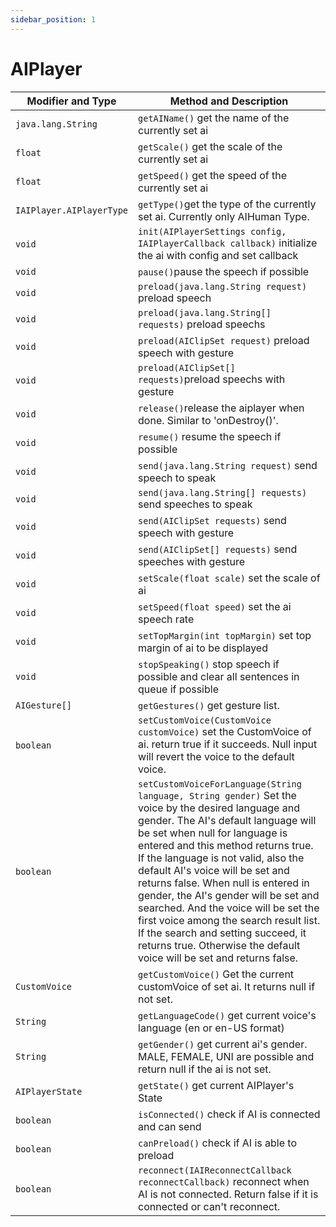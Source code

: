```yaml
---
sidebar_position: 1
---
```


# AIPlayer

| Modifier and Type        | Method and Description                                       |
| ------------------------ | ------------------------------------------------------------ |
| `java.lang.String`       | `getAIName()` get the name of the currently set ai  |
| `float`                  | `getScale()` get the scale of the currently set ai    |
| `float`                  | `getSpeed()` get the speed of the currently set ai   |
| `IAIPlayer.AIPlayerType` | `getType()`get the type of the currently set ai. Currently only AIHuman Type. |
| `void`                   | `init(AIPlayerSettings config, IAIPlayerCallback callback)` initialize the ai with config and set callback |
| `void`                   | `pause()`pause the speech if possible                        |
| `void`                   | `preload(java.lang.String request)` preload speech  |
| `void`                   | `preload(java.lang.String[] requests)` preload speechs       |
| `void`                   | `preload(AIClipSet request)` preload speech with gesture |
| `void`                   | `preload(AIClipSet[] requests)`preload speechs with gesture |
| `void`                   | `release()`release the aiplayer when done. Similar to 'onDestroy()'. |
| `void`                   | `resume()` resume the speech if possible                     |
| `void`                   | `send(java.lang.String request)` send speech to speak          |
| `void`                   | `send(java.lang.String[] requests)` send speeches to speak    |
| `void`                   | `send(AIClipSet requests)` send speech with gesture |
| `void`                   | `send(AIClipSet[] requests)` send speeches with gesture |
| `void`                   | `setScale(float scale)` set the scale of ai                  |
| `void`                   | `setSpeed(float speed)` set the ai speech rate               |
| `void`                   | `setTopMargin(int topMargin)`  set top margin of ai to be displayed |
| `void`                   | `stopSpeaking()` stop speech if possible and clear all sentences in queue if possible |
| `AIGesture[]`            | `getGestures()` get gesture list. |
| `boolean`                | `setCustomVoice(CustomVoice customVoice)` set the CustomVoice of ai. return true if it succeeds. Null input will revert the voice to the default voice. |
| `boolean`                | `setCustomVoiceForLanguage(String language, String gender)` Set the voice by the desired language and gender. The AI's default language will be set when null for language is entered and this method returns true. If the language is not valid, also the default AI's voice will be set and returns false. When null is entered in gender, the AI's gender will be set and searched. And the voice will be set the first voice among the search result list. If the search and setting succeed, it returns true. Otherwise the default voice will be set and returns false.  |
| `CustomVoice`            | `getCustomVoice()` Get the current customVoice of set ai. It returns null if not set.  |
| `String`                 | `getLanguageCode()` get current voice's language (en or en-US format)  |
| `String`                 | `getGender()` get current ai's gender. MALE, FEMALE, UNI are possible and return null if the ai is not set.  |
| `AIPlayerState`                 | `getState()` get current AIPlayer's State  |
| `boolean`                 | `isConnected()` check if AI is connected and can send  |
| `boolean`                 | `canPreload()` check if AI is able to preload  |
| `boolean`                 | `reconnect(IAIReconnectCallback reconnectCallback)` reconnect when AI is not connected. Return false if it is connected or can't reconnect. |
